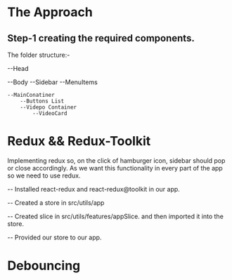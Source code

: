 # The Approach

## Step-1 creating the required components.

The folder structure:-

--Head

--Body
--Sidebar
--MenuItems

    --MainConatiner
        --Buttons List
        --Videpo Container
            --VideoCard

# Redux && Redux-Toolkit

Implementing redux so, on the click of hamburger icon, sidebar should pop or close accordingly.
As we want this functionality in every part of the app so we need to use redux.

-- Installed react-redux and react-redux@toolkit in our app.

-- Created a store in src/utils/app

-- Created slice in src/utils/features/appSlice. and then imported it into the store.

-- Provided our store to our app.

# Debouncing
